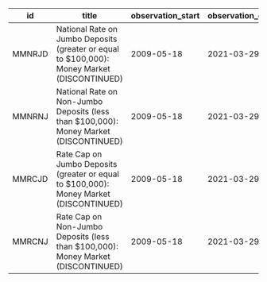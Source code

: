 | id     | title                                                                                       | observation_start   | observation_end   |
|--------|---------------------------------------------------------------------------------------------|---------------------|-------------------|
| MMNRJD | National Rate on Jumbo Deposits (greater or equal to $100,000): Money Market (DISCONTINUED) | 2009-05-18          | 2021-03-29        |
| MMNRNJ | National Rate on Non-Jumbo Deposits (less than $100,000): Money Market (DISCONTINUED)       | 2009-05-18          | 2021-03-29        |
| MMRCJD | Rate Cap on Jumbo Deposits (greater or equal to $100,000): Money Market (DISCONTINUED)      | 2009-05-18          | 2021-03-29        |
| MMRCNJ | Rate Cap on Non-Jumbo Deposits (less than $100,000): Money Market (DISCONTINUED)            | 2009-05-18          | 2021-03-29        |